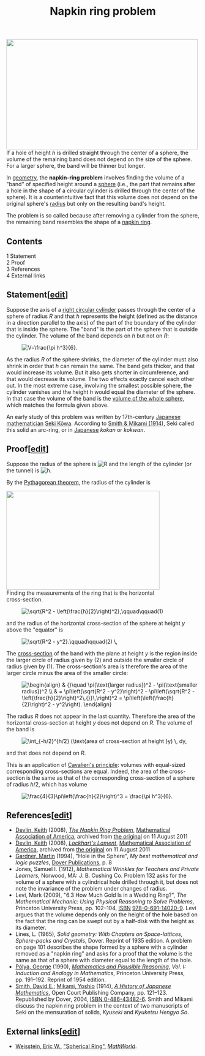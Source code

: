 ﻿---
lastrevid: 647636065
pageid: 21693427
canonicalurl: http://en.wikipedia.org/wiki/Napkin_ring_problem
title: Napkin ring problem
editurl: http://en.wikipedia.org/w/index.php?title=Napkin_ring_problem&action=edit
length: 6836
contentmodel: wikitext
pagelanguage: en
touched: 2015-02-18T00:46:59Z
ns: 0
fullurl: http://en.wikipedia.org/wiki/Napkin_ring_problem
---

<div class="thumb tright"><div class="thumbinner" style="width:502px;"><a href="/wiki/File:Sphere_bands.svg" class="image"><img alt="" src="//upload.wikimedia.org/wikipedia/commons/thumb/2/27/Sphere_bands.svg/500px-Sphere_bands.svg.png" width="500" height="288" class="thumbimage" srcset="//upload.wikimedia.org/wikipedia/commons/thumb/2/27/Sphere_bands.svg/750px-Sphere_bands.svg.png 1.5x, //upload.wikimedia.org/wikipedia/commons/thumb/2/27/Sphere_bands.svg/1000px-Sphere_bands.svg.png 2x" data-file-width="765" data-file-height="441" /></a>  <div class="thumbcaption"><div class="magnify"><a href="/wiki/File:Sphere_bands.svg" class="internal" title="Enlarge"></a></div>If a hole of height <i>h</i> is drilled straight through the center of a sphere, the volume of the remaining band does not depend on the size of the sphere.  For a larger sphere, the band will be thinner but longer.</div></div></div>
<p>In <a href="/wiki/Geometry" title="Geometry">geometry</a>, the <b>napkin-ring problem</b> involves finding the volume of a "band" of specified height around a <a href="/wiki/Sphere" title="Sphere">sphere</a> (i.e., the part that remains after a hole in the shape of a circular cylinder is drilled through the center of the sphere). It is a counterintuitive fact that this volume does not depend on the original sphere's <a href="/wiki/Radius" title="Radius">radius</a> but only on the resulting band's height.
</p><p>The problem is so called because after removing a cylinder from the sphere, the remaining band resembles the shape of a <a href="/wiki/Napkin_ring" title="Napkin ring">napkin ring</a>.
</p>
<div id="toc" class="toc"><div id="toctitle"><h2>Contents</h2></div>
<ul>
<li class="toclevel-1 tocsection-1"><a href="#Statement"><span class="tocnumber">1</span> <span class="toctext">Statement</span></a></li>
<li class="toclevel-1 tocsection-2"><a href="#Proof"><span class="tocnumber">2</span> <span class="toctext">Proof</span></a></li>
<li class="toclevel-1 tocsection-3"><a href="#References"><span class="tocnumber">3</span> <span class="toctext">References</span></a></li>
<li class="toclevel-1 tocsection-4"><a href="#External_links"><span class="tocnumber">4</span> <span class="toctext">External links</span></a></li>
</ul>
</div>

<h2><span class="mw-headline" id="Statement">Statement</span><span class="mw-editsection"><span class="mw-editsection-bracket">[</span><a href="/w/index.php?title=Napkin_ring_problem&amp;action=edit&amp;section=1" title="Edit section: Statement">edit</a><span class="mw-editsection-bracket">]</span></span></h2>
<p>Suppose the axis of a <a href="/wiki/Right_circular_cylinder" title="Right circular cylinder" class="mw-redirect">right circular cylinder</a> passes through the center of a sphere of radius&#160;<i>R</i> and that <i>h</i> represents the height (defined as the distance in a direction parallel to the axis) of the part of the boundary of the cylinder that is inside the sphere. The "band" is the part of the sphere that is outside the cylinder. The volume of the band depends on <i>h</i> but not on&#160;<i>R</i>:
</p>
<dl><dd> <img class="mwe-math-fallback-image-inline tex" alt=" V=\frac{\pi h^3}{6}. " src="//upload.wikimedia.org/math/c/0/f/c0f4e99e9d0e63a0650b73e47ec8b95c.png" /></dd></dl>
<p>As the radius <i>R</i> of the sphere shrinks, the diameter of the cylinder must also shrink in order that <i>h</i> can remain the same.  The band gets thicker, and that would increase its volume.  But it also gets shorter in circumference, and that would decrease its volume.  The two effects exactly cancel each other out.  In the most extreme case, involving the smallest possible sphere, the cylinder vanishes and the height&#160;<i>h</i> would equal the diameter of the sphere.  In that case the volume of the band is the <a href="/wiki/Volume_of_a_sphere" title="Volume of a sphere" class="mw-redirect">volume of the whole sphere</a>, which matches the formula given above.
</p><p>An early study of this problem was written by 17th-century <a href="/wiki/Japanese_mathematics" title="Japanese mathematics">Japanese mathematician</a> <a href="/wiki/Seki_K%C5%8Dwa" title="Seki Kōwa" class="mw-redirect">Seki Kōwa</a>. According to <a href="#CITEREFSmithMikami1914">Smith &amp; Mikami (1914</a>), Seki called this solid an arc-ring, or in <a href="/wiki/Japanese_language" title="Japanese language">Japanese</a> <i>kokan</i> or <i>kokwan</i>.
</p>
<h2><span class="mw-headline" id="Proof">Proof</span><span class="mw-editsection"><span class="mw-editsection-bracket">[</span><a href="/w/index.php?title=Napkin_ring_problem&amp;action=edit&amp;section=2" title="Edit section: Proof">edit</a><span class="mw-editsection-bracket">]</span></span></h2>
<p>Suppose the radius of the sphere is <img class="mwe-math-fallback-image-inline tex" alt="R" src="//upload.wikimedia.org/math/e/1/e/e1e1d3d40573127e9ee0480caf1283d6.png" /> and the length of the cylinder (or the tunnel) is <img class="mwe-math-fallback-image-inline tex" alt="h" src="//upload.wikimedia.org/math/2/5/1/2510c39011c5be704182423e3a695e91.png" />.
</p><p>By the <a href="/wiki/Pythagorean_theorem" title="Pythagorean theorem">Pythagorean theorem</a>, the radius of the cylinder is
</p>
<div class="thumb tright"><div class="thumbinner" style="width:402px;"><a href="/wiki/File:Ring_cross-sections.svg" class="image"><img alt="" src="//upload.wikimedia.org/wikipedia/en/thumb/0/03/Ring_cross-sections.svg/400px-Ring_cross-sections.svg.png" width="400" height="258" class="thumbimage" srcset="//upload.wikimedia.org/wikipedia/en/thumb/0/03/Ring_cross-sections.svg/600px-Ring_cross-sections.svg.png 1.5x, //upload.wikimedia.org/wikipedia/en/thumb/0/03/Ring_cross-sections.svg/800px-Ring_cross-sections.svg.png 2x" data-file-width="432" data-file-height="279" /></a>  <div class="thumbcaption"><div class="magnify"><a href="/wiki/File:Ring_cross-sections.svg" class="internal" title="Enlarge"></a></div>Finding the measurements of the ring that is the horizontal cross-section.</div></div></div>
<dl><dd> <img class="mwe-math-fallback-image-inline tex" alt=" \sqrt{R^2 - \left(\frac{h}{2}\right)^2},\qquad\qquad(1) " src="//upload.wikimedia.org/math/e/6/b/e6b551f6c39c9a19ae385a4ff939dcac.png" /></dd></dl>
<p>and the radius of the horizontal cross-section of the sphere at height&#160;<i>y</i> above the "equator" is
</p>
<dl><dd> <img class="mwe-math-fallback-image-inline tex" alt=" \sqrt{R^2 - y^2}.\qquad\qquad(2) \, " src="//upload.wikimedia.org/math/2/0/1/2014173c336a897eda01a06180f8b362.png" /></dd></dl>
<p>The <a href="/wiki/Cross-section_(geometry)" title="Cross-section (geometry)" class="mw-redirect">cross-section</a> of the band with the plane at height&#160;<i>y</i> is the region inside the larger circle of radius given by&#160;(2) and outside the smaller circle of radius given by&#160;(1).  The cross-section's area is therefore the area of the larger circle minus the area of the smaller circle:
</p>
<dl><dd> <img class="mwe-math-fallback-image-inline tex" alt="&#10;\begin{align}&#10;&amp; {}\quad \pi(\text{larger radius})^2 - \pi(\text{smaller radius})^2 \\&#10;&amp; = \pi\left(\sqrt{R^2 - y^2}\right)^2 - \pi\left(\sqrt{R^2 - \left(\frac{h}{2}\right)^2\,{}}\,\right)^2 = \pi\left(\left(\frac{h}{2}\right)^2 - y^2\right).&#10;\end{align}&#10;" src="//upload.wikimedia.org/math/9/1/d/91db2e75f1b53dcf83e653a896bebe36.png" /></dd></dl>
<p>The radius <i>R</i> does not appear in the last quantity.  Therefore the area of the horizontal cross-section at height&#160;<i>y</i> does not depend on&#160;<i>R</i>.  The volume of the band is
</p>
<dl><dd> <img class="mwe-math-fallback-image-inline tex" alt=" \int_{-h/2}^{h/2} (\text{area of cross-section at height }y) \, dy, " src="//upload.wikimedia.org/math/5/b/0/5b008243d4bfeba85101db64f2c2246f.png" /></dd></dl>
<p>and that does not depend on&#160;<i>R</i>.
</p><p>This is an application of <a href="/wiki/Cavalieri%27s_principle" title="Cavalieri&#39;s principle">Cavalieri's principle</a>: volumes with equal-sized corresponding cross-sections are equal.  Indeed, the area of the cross-section is the same as that of the corresponding cross-section of a sphere of radius <i>h</i>/2, which has volume
</p>
<dl><dd> <img class="mwe-math-fallback-image-inline tex" alt="\frac{4}{3}\pi\left(\frac{h}{2}\right)^3 = \frac{\pi h^3}{6}." src="//upload.wikimedia.org/math/f/4/b/f4bf6f7edc73e304875ed17ec472c86e.png" /></dd></dl>
<h2><span class="mw-headline" id="References">References</span><span class="mw-editsection"><span class="mw-editsection-bracket">[</span><a href="/w/index.php?title=Napkin_ring_problem&amp;action=edit&amp;section=3" title="Edit section: References">edit</a><span class="mw-editsection-bracket">]</span></span></h2>
<ul><li><span id="CITEREFDevlin2008" class="citation"><a href="/wiki/Keith_Devlin" title="Keith Devlin">Devlin, Keith</a> (2008), <a rel="nofollow" class="external text" href="http://www.webcitation.org/60rIio0jC"><i>The Napkin Ring Problem</i></a>, <a href="/wiki/Mathematical_Association_of_America" title="Mathematical Association of America">Mathematical Association of America</a>, archived from <a rel="nofollow" class="external text" href="http://www.maa.org/devlin/devlin_04_08.html">the original</a> on 11 August 2011</span><span title="ctx_ver=Z39.88-2004&amp;rfr_id=info%3Asid%2Fen.wikipedia.org%3ANapkin+ring+problem&amp;rft.au=Devlin%2C+Keith&amp;rft.aufirst=Keith&amp;rft.aulast=Devlin&amp;rft.btitle=The+Napkin+Ring+Problem&amp;rft.date=2008&amp;rft.genre=book&amp;rft_id=http%3A%2F%2Fwww.maa.org%2Fdevlin%2Fdevlin_04_08.html&amp;rft.pub=Mathematical+Association+of+America&amp;rft_val_fmt=info%3Aofi%2Ffmt%3Akev%3Amtx%3Abook" class="Z3988"><span style="display:none;">&#160;</span></span></li>
<li><span id="CITEREFDevlin2008" class="citation"><a href="/wiki/Keith_Devlin" title="Keith Devlin">Devlin, Keith</a> (2008), <a rel="nofollow" class="external text" href="http://www.webcitation.org/60rJGphT5"><i>Lockhart's Lament</i></a>, <a href="/wiki/Mathematical_Association_of_America" title="Mathematical Association of America">Mathematical Association of America</a>, archived from <a rel="nofollow" class="external text" href="http://www.maa.org/devlin/devlin_05_08.html">the original</a> on 11 August 2011</span><span title="ctx_ver=Z39.88-2004&amp;rfr_id=info%3Asid%2Fen.wikipedia.org%3ANapkin+ring+problem&amp;rft.au=Devlin%2C+Keith&amp;rft.aufirst=Keith&amp;rft.aulast=Devlin&amp;rft.btitle=Lockhart%27s+Lament&amp;rft.date=2008&amp;rft.genre=book&amp;rft_id=http%3A%2F%2Fwww.maa.org%2Fdevlin%2Fdevlin_05_08.html&amp;rft.pub=Mathematical+Association+of+America&amp;rft_val_fmt=info%3Aofi%2Ffmt%3Akev%3Amtx%3Abook" class="Z3988"><span style="display:none;">&#160;</span></span></li>
<li><span id="CITEREFGardner1994" class="citation"><a href="/wiki/Martin_Gardner" title="Martin Gardner">Gardner, Martin</a> (1994), "Hole in the Sphere", <i>My best mathematical and logic puzzles</i>, <a href="/wiki/Dover_Publications" title="Dover Publications">Dover Publications</a>, p.&#160;8</span><span title="ctx_ver=Z39.88-2004&amp;rfr_id=info%3Asid%2Fen.wikipedia.org%3ANapkin+ring+problem&amp;rft.atitle=Hole+in+the+Sphere&amp;rft.aufirst=Martin&amp;rft.au=Gardner%2C+Martin&amp;rft.aulast=Gardner&amp;rft.btitle=My+best+mathematical+and+logic+puzzles&amp;rft.date=1994&amp;rft.genre=bookitem&amp;rft.pages=8&amp;rft.pub=Dover+Publications&amp;rft_val_fmt=info%3Aofi%2Ffmt%3Akev%3Amtx%3Abook" class="Z3988"><span style="display:none;">&#160;</span></span></li>
<li><span id="CITEREFJones1912" class="citation">Jones, Samuel I. (1912), <i>Mathematical Wrinkles for Teachers and Private Learners</i>, Norwood, MA: J. B. Cushing Co.</span><span title="ctx_ver=Z39.88-2004&amp;rfr_id=info%3Asid%2Fen.wikipedia.org%3ANapkin+ring+problem&amp;rft.aufirst=Samuel+I.&amp;rft.au=Jones%2C+Samuel+I.&amp;rft.aulast=Jones&amp;rft.btitle=Mathematical+Wrinkles+for+Teachers+and+Private+Learners&amp;rft.date=1912&amp;rft.genre=book&amp;rft.place=Norwood%2C+MA&amp;rft.pub=J.+B.+Cushing+Co.&amp;rft_val_fmt=info%3Aofi%2Ffmt%3Akev%3Amtx%3Abook" class="Z3988"><span style="display:none;">&#160;</span></span> Problem 132 asks for the volume of a sphere with a cylindrical hole drilled through it, but does not note the invariance of the problem under changes of radius.</li>
<li><span id="CITEREFLevi2009" class="citation">Levi, Mark (2009), "6.3 How Much Gold Is in a Wedding Ring?", <i>The Mathematical Mechanic: Using Physical Reasoning to Solve Problems</i>, Princeton University Press, pp.&#160;102–104, <a href="/wiki/International_Standard_Book_Number" title="International Standard Book Number">ISBN</a>&#160;<a href="/wiki/Special:BookSources/978-0-691-14020-9" title="Special:BookSources/978-0-691-14020-9">978-0-691-14020-9</a></span><span title="ctx_ver=Z39.88-2004&amp;rfr_id=info%3Asid%2Fen.wikipedia.org%3ANapkin+ring+problem&amp;rft.atitle=6.3+How+Much+Gold+Is+in+a+Wedding+Ring%3F&amp;rft.aufirst=Mark&amp;rft.aulast=Levi&amp;rft.au=Levi%2C+Mark&amp;rft.btitle=The+Mathematical+Mechanic%3A+Using+Physical+Reasoning+to+Solve+Problems&amp;rft.date=2009&amp;rft.genre=bookitem&amp;rft.isbn=978-0-691-14020-9&amp;rft.pages=102-104&amp;rft.pub=Princeton+University+Press&amp;rft_val_fmt=info%3Aofi%2Ffmt%3Akev%3Amtx%3Abook" class="Z3988"><span style="display:none;">&#160;</span></span>. Levi argues that the volume depends only on the height of the hole based on the fact that the ring can be swept out by a half-disk with the height as its diameter.</li>
<li><span id="CITEREFLines1965" class="citation">Lines, L. (1965), <i>Solid geometry: With Chapters on Space-lattices, Sphere-packs and Crystals</i>, Dover</span><span title="ctx_ver=Z39.88-2004&amp;rfr_id=info%3Asid%2Fen.wikipedia.org%3ANapkin+ring+problem&amp;rft.aufirst=L.&amp;rft.aulast=Lines&amp;rft.au=Lines%2C+L.&amp;rft.btitle=Solid+geometry%3A+With+Chapters+on+Space-lattices%2C+Sphere-packs+and+Crystals&amp;rft.date=1965&amp;rft.genre=book&amp;rft.pub=Dover&amp;rft_val_fmt=info%3Aofi%2Ffmt%3Akev%3Amtx%3Abook" class="Z3988"><span style="display:none;">&#160;</span></span>. Reprint of 1935 edition. A problem on page 101 describes the shape formed by a sphere with a cylinder removed as a "napkin ring" and asks for a proof that the volume is the same as that of a sphere with diameter equal to the length of the hole.</li>
<li><span id="CITEREFP.C3.B3lya1990" class="citation"><a href="/wiki/George_P%C3%B3lya" title="George Pólya">Pólya, George</a> (1990), <i><a href="/wiki/Mathematics_and_plausible_reasoning" title="Mathematics and plausible reasoning">Mathematics and Plausible Reasoning</a>, Vol. I: Induction and Analogy in Mathematics</i>, Princeton University Press, pp.&#160;191–192</span><span title="ctx_ver=Z39.88-2004&amp;rfr_id=info%3Asid%2Fen.wikipedia.org%3ANapkin+ring+problem&amp;rft.aufirst=George&amp;rft.aulast=P%C3%B3lya&amp;rft.au=P%C3%B3lya%2C+George&amp;rft.btitle=Mathematics+and+Plausible+Reasoning%2C+Vol.+I%3A+Induction+and+Analogy+in+Mathematics&amp;rft.date=1990&amp;rft.genre=book&amp;rft.pages=191-192&amp;rft.pub=Princeton+University+Press&amp;rft_val_fmt=info%3Aofi%2Ffmt%3Akev%3Amtx%3Abook" class="Z3988"><span style="display:none;">&#160;</span></span>. Reprint of 1954 edition.</li>
<li><span id="CITEREFSmithMikami1914" class="citation"><a href="/wiki/David_Eugene_Smith" title="David Eugene Smith">Smith, David E.</a>; <a href="/wiki/Yoshio_Mikami" title="Yoshio Mikami">Mikami, Yoshio</a> (1914), <a rel="nofollow" class="external text" href="http://www.archive.org/details/historyofjapanes00smitiala"><i>A History of Japanese Mathematics</i></a>, Open Court Publishing Company, pp.&#160;121–123</span><span title="ctx_ver=Z39.88-2004&amp;rfr_id=info%3Asid%2Fen.wikipedia.org%3ANapkin+ring+problem&amp;rft.aufirst=David+E.&amp;rft.aulast=Smith&amp;rft.au=Mikami%2C+Yoshio&amp;rft.au=Smith%2C+David+E.&amp;rft.btitle=A+History+of+Japanese+Mathematics&amp;rft.date=1914&amp;rft.genre=book&amp;rft_id=http%3A%2F%2Fwww.archive.org%2Fdetails%2Fhistoryofjapanes00smitiala&amp;rft.pages=121-123&amp;rft.pub=Open+Court+Publishing+Company&amp;rft_val_fmt=info%3Aofi%2Ffmt%3Akev%3Amtx%3Abook" class="Z3988"><span style="display:none;">&#160;</span></span>. Republished by Dover, 2004, <a href="/wiki/Special:BookSources/0486434826" class="internal mw-magiclink-isbn">ISBN 0-486-43482-6</a>. Smith and Mikami discuss the napkin ring problem in the context of two manuscripts of Seki on the mensuration of solids, <i>Kyuseki</i> and <i>Kyuketsu Hengyo So</i>.</li></ul>
<h2><span class="mw-headline" id="External_links">External links</span><span class="mw-editsection"><span class="mw-editsection-bracket">[</span><a href="/w/index.php?title=Napkin_ring_problem&amp;action=edit&amp;section=4" title="Edit section: External links">edit</a><span class="mw-editsection-bracket">]</span></span></h2>
<ul><li><span class="citation mathworld" id="Reference-Mathworld-Spherical_Ring"><a href="/wiki/Eric_W._Weisstein" title="Eric W. Weisstein">Weisstein, Eric W.</a>, <a rel="nofollow" class="external text" href="http://mathworld.wolfram.com/SphericalRing.html">"Spherical Ring"</a>, <i><a href="/wiki/MathWorld" title="MathWorld">MathWorld</a></i>.</span></li></ul>
